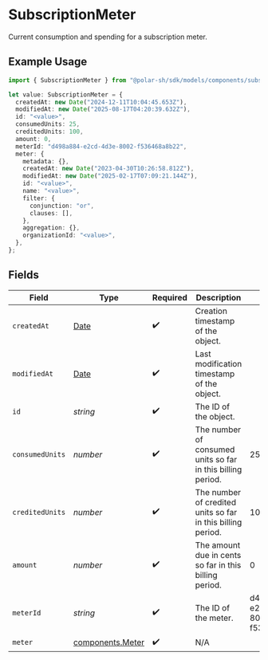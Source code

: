 # SubscriptionMeter

Current consumption and spending for a subscription meter.

## Example Usage

```typescript
import { SubscriptionMeter } from "@polar-sh/sdk/models/components/subscriptionmeter.js";

let value: SubscriptionMeter = {
  createdAt: new Date("2024-12-11T10:04:45.653Z"),
  modifiedAt: new Date("2025-08-17T04:20:39.632Z"),
  id: "<value>",
  consumedUnits: 25,
  creditedUnits: 100,
  amount: 0,
  meterId: "d498a884-e2cd-4d3e-8002-f536468a8b22",
  meter: {
    metadata: {},
    createdAt: new Date("2023-04-30T10:26:58.812Z"),
    modifiedAt: new Date("2025-02-17T07:09:21.144Z"),
    id: "<value>",
    name: "<value>",
    filter: {
      conjunction: "or",
      clauses: [],
    },
    aggregation: {},
    organizationId: "<value>",
  },
};
```

## Fields

| Field                                                                                         | Type                                                                                          | Required                                                                                      | Description                                                                                   | Example                                                                                       |
| --------------------------------------------------------------------------------------------- | --------------------------------------------------------------------------------------------- | --------------------------------------------------------------------------------------------- | --------------------------------------------------------------------------------------------- | --------------------------------------------------------------------------------------------- |
| `createdAt`                                                                                   | [Date](https://developer.mozilla.org/en-US/docs/Web/JavaScript/Reference/Global_Objects/Date) | :heavy_check_mark:                                                                            | Creation timestamp of the object.                                                             |                                                                                               |
| `modifiedAt`                                                                                  | [Date](https://developer.mozilla.org/en-US/docs/Web/JavaScript/Reference/Global_Objects/Date) | :heavy_check_mark:                                                                            | Last modification timestamp of the object.                                                    |                                                                                               |
| `id`                                                                                          | *string*                                                                                      | :heavy_check_mark:                                                                            | The ID of the object.                                                                         |                                                                                               |
| `consumedUnits`                                                                               | *number*                                                                                      | :heavy_check_mark:                                                                            | The number of consumed units so far in this billing period.                                   | 25                                                                                            |
| `creditedUnits`                                                                               | *number*                                                                                      | :heavy_check_mark:                                                                            | The number of credited units so far in this billing period.                                   | 100                                                                                           |
| `amount`                                                                                      | *number*                                                                                      | :heavy_check_mark:                                                                            | The amount due in cents so far in this billing period.                                        | 0                                                                                             |
| `meterId`                                                                                     | *string*                                                                                      | :heavy_check_mark:                                                                            | The ID of the meter.                                                                          | d498a884-e2cd-4d3e-8002-f536468a8b22                                                          |
| `meter`                                                                                       | [components.Meter](../../models/components/meter.md)                                          | :heavy_check_mark:                                                                            | N/A                                                                                           |                                                                                               |
